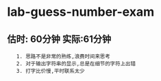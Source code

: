 # lab-guess-number-exam

## 估时: 60分钟       实际:61分钟

       1. 思路不是非常的熟练,浪费时间来思考
       2. 对于输出字符串的显示,总是在细节的字符上出错
       3. 打字比价慢,平时联系太少
